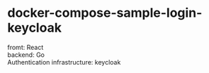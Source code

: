 # docker-compose-sample-login-keycloak
fromt: React  
backend: Go  
Authentication infrastructure: keycloak
